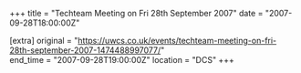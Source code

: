 +++
title = "Techteam Meeting on Fri 28th September 2007"
date = "2007-09-28T18:00:00Z"

[extra]
original = "https://uwcs.co.uk/events/techteam-meeting-on-fri-28th-september-2007-1474488997077/"    
end_time = "2007-09-28T19:00:00Z"
location = "DCS"
+++



